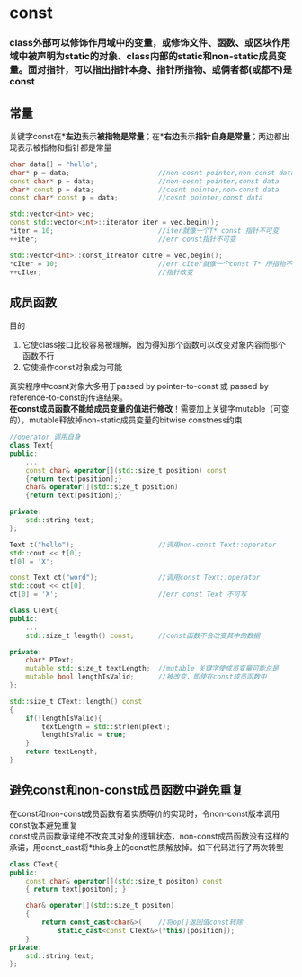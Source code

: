 # const

### class外部可以修饰作用域中的变量，或修饰文件、函数、或区块作用域中被声明为static的对象、class内部的static和non-static成员变量。面对指针，可以指出指针本身、指针所指物、或俩者都(或都不)是const

## 常量
关键字const在\***左边**表示**被指物是常量**；在\***右边**表示**指针自身是常量**；两边都出现表示被指物和指针都是常量

```cpp
char data[] = "hello";
char* p = data;                      //non-cosnt pointer,non-const data
const char* p = data;                //non-cosnt pointer,const data
char* const p = data;                //cosnt pointer,non-const data
const char* const p = data;          //cosnt pointer,const data

std::vector<int> vec;
const std::vector<int>::iterator iter = vec.begin();
*iter = 10;                          //iter就像一个T* const 指针不可变
++iter;                              //err const指针不可变

std::vector<int>::const_itreator cItre = vec,begin();
*cIter = 10;                         //err cIter就像一个const T* 所指物不变
++cIter;                             //指针改变
```

## 成员函数
目的
1. 它使class接口比较容易被理解，因为得知那个函数可以改变对象内容而那个函数不行  
2. 它使操作const对象成为可能

真实程序中cosnt对象大多用于passed by pointer-to-const 或 passed by reference-to-const的传递结果。  
**在const成员函数不能给成员变量的值进行修改**！需要加上关键字mutable（可变的），mutable释放掉non-static成员变量的bitwise constness约束

~~~cpp
//operator 调用自身
class Text{
public:
    ...
    const char& operator[](std::size_t position) const
    {return text[position];}
    char& operator[](std::size_t position)
    {return text[position];}

private:
    std::string text;
};

Text t("hello");                     //调用non-const Text::operator
std::cout << t[0];
t[0] = 'X';

const Text ct("word");               //调用const Text::operator
std::cout << ct[0];
ct[0] = 'X';                         //err const Text 不可写

class CText{
public:
    ...
    std::size_t length() const;      //const函数不会改变其中的数据

private:
    char* PText;
    mutable std::size_t textLength;  //mutable 关键字使成员变量可能总是
    mutable bool lengthIsValid;      //被改变，即使在const成员函数中
};

std::size_t CText::length() const
{
    if(!lengthIsValid){
        textLength = std::strlen(pText);
        lengthIsValid = true;
    }
    return textLength;
}
~~~

## 避免const和non-const成员函数中避免重复
在const和non-const成员函数有着实质等价的实现时，令non-const版本调用const版本避免重复  
const成员函数承诺绝不改变其对象的逻辑状态，non-const成员函数没有这样的承诺，用const_cast将*this身上的const性质解放掉。如下代码进行了两次转型

~~~cpp
class CText{
public:
    const char& operator[](std::size_t positon) const
    { return text[positon]; }

    char& operator[](std::size_t positon)
    {
        return const_cast<char&>(    //将op[]返回值const转除
            static_cast<const CText&>(*this)[position]);
    }
private:
    std::string text;
};
~~~


